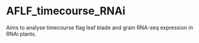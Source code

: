 # AFLF_timecourse_RNAi

Aims to analyse timecourse flag leaf blade and grain RNA-seq expression in RNAi plants. 
